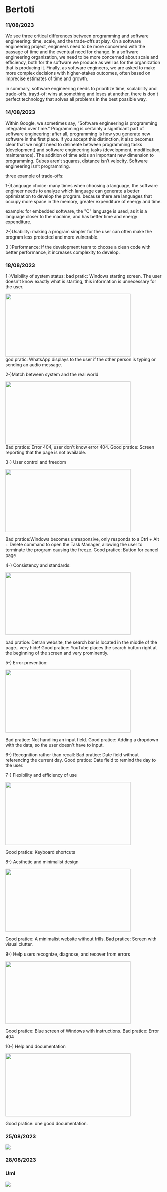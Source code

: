 <h1>Bertoti</h1>
<h3>11/08/2023</h3>
We see three critical differences between programming and software engineering: time, scale, and the trade-offs at play. On a software engineering project, engineers need to be more concerned with the passage of time and the eventual need for change. In a software engineering organization, we need to be more concerned about scale and efficiency, both for the software we produce as well as for the organization that is producing it. Finally, as software engineers, we are asked to make more complex decisions with higher-stakes outcomes, often based on imprecise estimates of time and growth.

in summary, software engineering needs to prioritize time, scalability and trade-offs.
trayd-of: wins at something and loses at another, there is don't perfect technology that solves all problems in the best possible way.

<h3>14/08/2023</h3>

Within Google, we sometimes say, “Software engineering is programming integrated over time.” Programming is certainly a significant part of software engineering: after all, programming is how you generate new software in the first place. If you accept this distinction, it also becomes clear that we might need to delineate between programming tasks (development) and software engineering tasks (development, modification, maintenance). The addition of time adds an important new dimension to programming. Cubes aren’t squares, distance isn’t velocity. Software engineering isn’t programming.

three example of trade-offs:

1-)Language choice: many times when choosing a language, the software engineer needs to analyze which language can generate a better optimization to develop the program.
because there are languages ​​that occupy more space in the memory, greater expenditure of energy and time.

example: for embedded software, the "C" language is used, as it is a language closer to the machine, and has better time and energy expenditure.

2-)Usability: making a program simpler for the user can often make the program less protected and more vulnerable.

3-)Performance: If the development team to choose a clean code with better performance, it increases complexity to develop.

<h3>18/08/2023</h3>

1-)Visibility of system status:
bad pratic: Windows starting screen. The user doesn't know exactly what is starting, this information is unnecessary for the user.
<div>
  <img src="https://br.easeus.com/images/br/data-recovery/drw-pro/getting-windows-ready-stuck.png" height="200" width="400">
</div>
god pratic: WhatsApp displays to the user if the other person is typing or sending an audio message.

2-)Match between system and the real world

<div>
  <img src="https://encrypted-tbn0.gstatic.com/images?q=tbn:ANd9GcQi_L8N79BoN6Ebh_d22KpzcpdBmyp6RA-eJQ&usqp=CAU" height="200" width="400">
</div>
Bad pratice: Error 404, user don't know error 404.
Good pratice: Screen reporting that the page is not available.

3-) User control and freedom

<div>
  <img src="https://filestore.community.support.microsoft.com/api/images/72e5a712-4e1d-43ed-ab6d-92cebe51d0be" height="200" width="400">
</div>

Bad pratice:Windows becomes unresponsive, only responds to a Ctrl + Alt + Delete command to open the Task Manager, allowing the user to terminate the program causing the freeze.
Good pratice: Button for cancel page

4-) Consistency and standards:
<div>
  <img src="https://cdn.autopapo.com.br/box/uploads/2021/04/20113508/detran-sp-portal-veiculos-arte-ernani-abrahao.jpg" height="200" width="400">
</div>

bad pratice: Detran website, the search bar is located in the middle of the page.. very hide!
Good pratice: YouTube places the search button right at the beginning of the screen and very prominently.

5-) Error prevention:

<div>
  <img src="https://usemobile.com.br/wp-content/uploads/2022/06/10.-Opcoes-selecionaveis-de-data-e-horario.png" height="200" width="400">
</div>

Bad pratice: Not handling an input field.
Good pratice: Adding a dropdown with the data, so the user doesn't have to input.

6-) Recognition rather than recall:
Bad pratice: Date field without referencing the current day.
Good pratice: Date field to remind the day to the user.

7-) Flexibility and efficiency of use
<div>
  <img src="https://www.brasilcode.com.br/wp-content/uploads/2023/03/atalhos_vscode.webp" height="200" width="400">
</div>

Good pratice: Keyboard shortcuts

8-) Aesthetic and minimalist design
<div>
  <img src="https://blog.webnode.com/br/files/2021/11/site-superlotado.jpg" height="200" width="400">
</div>

Good pratice: A minimalist website without frills.
Bad pratice: Screen with visual clutter.

9-) Help users recognize, diagnose, and recover from errors
<div>
  <img src="https://miro.medium.com/v2/resize:fit:1400/0*a1hyJGBf0fB6aZBt." height="200" width="400">
</div>

Good pratice: Blue screen of Windows with instructions.
Bad pratice: Error 404

10-) Help and documentation
<div>
  <img src="https://php.com.br/admin/app/images/posts/50-documentation-718x640.jpg" height="200" width="400">
</div>

Good pratice: one good documentation.

<h3>25/08/2023</h3>
<img src="./img/bertoti.drawio.png">

<h3>28/08/2023</h3>

<h3>Uml</h3>
<img src="./img/bertoti_uml.drawio.svg">













